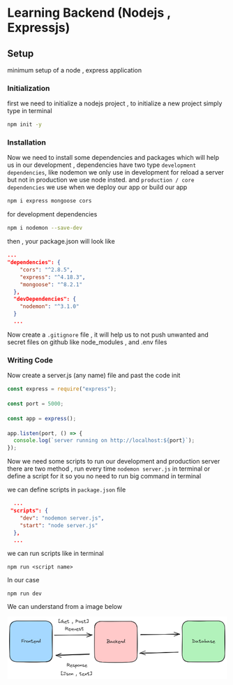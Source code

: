 # Learning Backend (Nodejs , Expressjs)

## Setup

minimum setup of a node , express application

### Initialization

first we need to initialize a nodejs project , to initialize a new project
simply type in terminal

```bash
npm init -y
```

### Installation

Now we need to install some dependencies and packages which will help us in our development , dependencies have two type `development dependencies`, like nodemon we only use in development for reload a server but not in production we use node insted. and `production / core dependencies` we use when we deploy our app or build our app

```bash
npm i express mongoose cors
```

for development dependencies

```bash
npm i nodemon --save-dev
```

then , your package.json will look like

```json
...
"dependencies": {
    "cors": "^2.8.5",
    "express": "^4.18.3",
    "mongoose": "^8.2.1"
  },
  "devDependencies": {
    "nodemon": "^3.1.0"
  }
  ...
```

Now create a `.gitignore` file , it will help us to not push unwanted and secret files on github like node_modules , and .env files

### Writing Code

Now create a server.js (any name) file and past the code init

```js
const express = require("express");

const port = 5000;

const app = express();

app.listen(port, () => {
  console.log(`server running on http://localhost:${port}`);
});
```

Now we need some scripts to run our development and production server
there are two method , run every time `nodemon server.js` in terminal or define a script for it so you no need to run big command in terminal

we can define scripts in `package.json` file

```json
  ...
 "scripts": {
    "dev": "nodemon server.js",
    "start": "node server.js"
  },
  ...
```

we can run scripts like in terminal

```
npm run <script name>
```

In our case

```
npm run dev
```

We can understand from a image below

![Flow of Backend and Frontend and Database](https://github.com/Yash08official/backend/blob/aeb3562c8e8a0800a919bcd9e066a461b63a9ed1/assets/arch.png)
